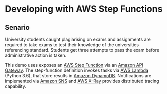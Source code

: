 # Developing with AWS Step Functions

## Senario

University students caught plagiarising on exams and assignments are required to take exams to test their knowledge of the universities referencing standard. Students get three attempts to pass the exam before administrative action is taken.

This demo uses exposes an <a href="https://aws.amazon.com/step-functions/">AWS Step Function</a>  via an <a href="https://aws.amazon.com/api-gateway/">Amazon API Gateway</a>. The step-function definition invokes tasks via <a href="https://aws.amazon.com/lambda/">AWS Lambda</a> (Python 3.6), that store results in <a href="https://aws.amazon.com/dynamodb">Amazon DynamoDB</a>. Notifications are implemented via <a href="https://aws.amazon.com/dynamodb">Amazon SNS</a> and <a href="https://aws.amazon.com/xray/">AWS X-Ray</a> provides distributed tracing capability.

